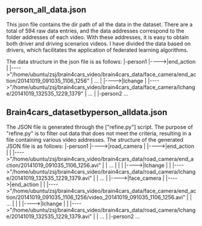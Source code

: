 ## person_all_data.json
This json file contains the dir path of all the data in the dataset. There are a total of 594 raw data entries, and the data addresses correspond to the folder addresses of each video. With these addresses, it is easy to obtain both driver and driving scenarios videos.
I have divided the data based on drivers, which facilitates the application of federated learning algorithms. 

The data structure in the json file is as follows:
|-person1
|---->|end_action
|     |---->"/home/ubuntu/zsj/brain4cars_video/brain4cars_data/face_camera/end_action/20141019_091035_1106_1256"
|      ...
|
|---->|lchange
|     |---->"/home/ubuntu/zsj/brain4cars_video/brain4cars_data/face_camera/lchange/20141019_132535_1229_1379"
|      ...
|
|-person2
...

## Brain4cars_datasetbyperson_alldata.json
The JSON file is generated through the ["refine.py"] script. The purpose of "refine.py" is to filter out data that does not meet the criteria, resulting in a file containing various video addresses. 
The structure of the generated JSON file is as follows:
|-person1
|---->|road_camera
|     |---->|end_action
|     |     |---->"/home/ubuntu/zsj/brain4cars_video/brain4cars_data/road_camera/end_action/20141019_091035_1106_1256.avi"
|     |     ...
|     |
|     |---->|lchange
|     |     |---->"/home/ubuntu/zsj/brain4cars_video/brain4cars_data/road_camera/lchange/20141019_132535_1229_1379.avi"
|     |     ...
|
|---->|face_camera
|     |---->|end_action
|     |     |---->"/home/ubuntu/zsj/brain4cars_video/brain4cars_data/face_camera/end_action/20141019_091035_1106_1256/video_20141019_091035_1106_1256.avi"
|     |     ...
|     |
|     |---->|lchange
|     |     |---->"/home/ubuntu/zsj/brain4cars_video/brain4cars_data/road_camera/lchange/20141019_132535_1229_1379.avi"
|     |     ...
|
|-person2
...